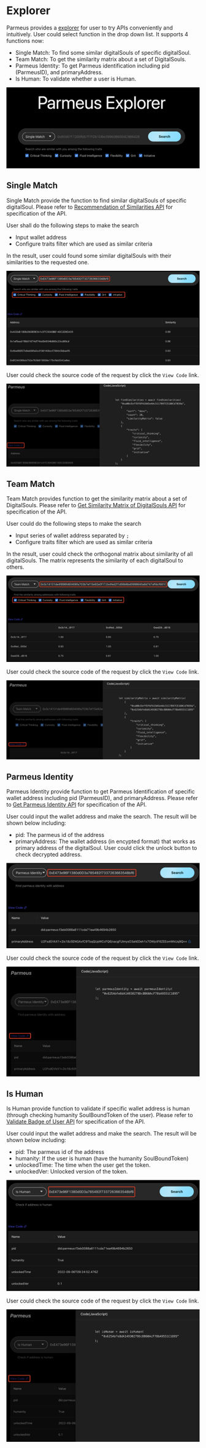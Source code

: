 # Explorer

Parmeus provides a [explorer](https://parmeus.github.io/explorer) for user to try APIs conveniently and intuitively. User could select function in the drop down list. It supports 4 functions now:
* Single Match: To find some similar digitalSouls of specific digitalSoul.
* Team Match: To get the similarity matrix about a set of DigitalSouls.
* Parmeus Identity: To get Parmeus identification including pid (ParmeusID), and primaryAddress.
* Is Human: To validate whether a user is Human.

![Parmeus Explorer Overview](imgs/parmeus-explorer-overview.png)

## Single Match

Single Match provide the function to find similar digitalSouls of specific digitalSoul. Please refer to [Recommendation of Similarities API](guide/reference/restful?id=recommendation-of-similarities) for specification of the API.

User shall do the following steps to make the search
* Input wallet address
* Configure traits filter which are used as similar criteria

In the result, user could found some similar digitalSouls with their similarities to the requested one.

![Parmeus Explorer Overview](imgs/parmeus-explorer-singlematch.jpg)

User could check the source code of the request by click the `View Code` link.

![Parmeus Explorer Overview](imgs/parmeus-explorer-singlematch-result.jpg)

## Team Match

Team Match provides function to get the similarity matrix about a set of DigitalSouls. Please refer to [Get Similarity Matrix of DigitalSouls API](guide/reference/restful?id=get-similarity-matrix-of-digitalsouls) for specification of the API.

User could do the following steps to make the search
* Input series of wallet address separated by `;`
* Configure traits filter which are used as similar criteria

In the result, user could check the orthogonal matrix about similarity of all digitalSouls. The matrix represents the similarity of each digitalSoul to others.

![Parmeus Explorer Overview](imgs/parmeus-explorer-teammatch.jpg)

User could check the source code of the request by click the `View Code` link.

![Parmeus Explorer Overview](imgs/parmeus-explorer-teammatch-result.jpg)

## Parmeus Identity

Parmeus Identity provide function to get Parmeus Identification of specific wallet address including pid (ParmeusID), and primaryAddress. Please refer to [Get Parmeus Identity API](guide/reference/restful?id=get-parmeus-identity) for specification of the API.

User could input the wallet address and make the search. The result will be shown below including:
* pid: The parmeus id of the address
* primaryAddress: The wallet address (in encypted format) that works as primary address of the digitalSoul. User could click the unlock button to check decrypted address.

![Parmeus Explorer Overview](imgs/parmeus-explorer-identity.jpg)

User could check the source code of the request by click the `View Code` link.

![Parmeus Explorer Overview](imgs/parmeus-explorer-identity-result.jpg)

## Is Human

Is Human provide function to validate if specific wallet address is human (through checking humanity SoulBoundToken of the user). Please refer to [Validate Badge of User API](guide/reference/restful?id=validate-badge-of-user) for specification of the API.

User could input the wallet address and make the search. The result will be shown below including:
* pid: The parmeus id of the address
* humanity: If the user is human (have the humanity SoulBoundToken)
* unlockedTime: The time when the user get the token.
* unlockedVer: Unlocked version of the token.

![Parmeus Explorer Overview](imgs/parmeus-explorer-human.jpg)

User could check the source code of the request by click the `View Code` link.

![Parmeus Explorer Overview](imgs/parmeus-explorer-human-result.jpg)

